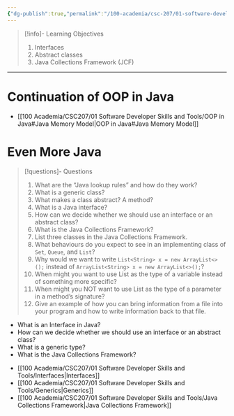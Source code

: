 ```yaml
---
{"dg-publish":true,"permalink":"/100-academia/csc-207/01-software-developer-skills-and-tools/week-3-interfaces-generics-and-the-java-collections-framework/","tags":["#lecture","#note","cs","university"],"created":"2024-09-18T16:31:35.000-04:00","updated":"2024-09-29T15:36:11.000-04:00"}
---
```



> [!info]- Learning Objectives
> 1. Interfaces
> 2. Abstract classes
> 3. Java Collections Framework (JCF)

---

# Continuation of OOP in Java

- [[100 Academia/CSC207/01 Software Developer Skills and Tools/OOP in Java#Java Memory Model\|OOP in Java#Java Memory Model]]

# Even More Java

> [!questions]- Questions
> 1. What are the “Java lookup rules” and how do they work?  
> 2. What is a generic class?  
> 3. What makes a class abstract? A method?  
> 4. What is a Java interface?  
> 5. How can we decide whether we should use an interface or an abstract class?  
> 6. What is the Java Collections Framework?  
> 7. List three classes in the Java Collections Framework.  
> 8. What behaviours do you expect to see in an implementing class of `Set`, `Queue`, and `List`?  
> 9. Why would we want to write `List<String> x = new ArrayList<>();` instead of `ArrayList<String> x = new ArrayList<>();`?
> 10. When might you want to use List as the type of a variable instead of something more specific?  
> 11. When might you NOT want to use List as the type of a parameter in a method’s signature?  
> 12. Give an example of how you can bring information from a file into your program and how to write information back to that file.

- What is an Interface in Java?
- How can we decide whether we should use an interface or an abstract class?
- What is a generic type?
- What is the Java Collections Framework?

<!-- break -->
- [[100 Academia/CSC207/01 Software Developer Skills and Tools/Interfaces\|Interfaces]]
- [[100 Academia/CSC207/01 Software Developer Skills and Tools/Generics\|Generics]]
- [[100 Academia/CSC207/01 Software Developer Skills and Tools/Java Collections Framework\|Java Collections Framework]]